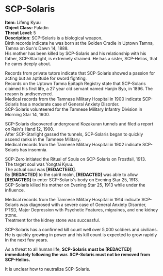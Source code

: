 # **SCP-Solaris**
**Item:** Lifeng Kyuu\
**Object Class:** Paladin\
**Threat Level:** 5\
**Description:** SCP-Solaris is a biological weapon.\
Birth records indicate he was born at the Golden Cradle in Uptown Tamna, Tamna on Sun's Dawn 14, 1888.\
His mother has been killed by SCP-Solaris and his relationship with his father, SCP-Starlight, is extremely strained. He has a sister, SCP-Helios, that he cares deeply about.

Records from private tutors indicate that SCP-Solaris showed a passion for acting but an aptitude for sword fighting.\
Records on the Uptown Tamna Epitaph Registry state that SCP-Solaris claimed his first life, a 27 year old servant named Hanjin Byo, in 1896. The reason is undiscovered.\
Medical records from the Tamnese Military Hospital in 1900 indicate SCP-Solaris has a moderate case of General Anxiety Disorder. \
SCP-Solaris volunteered for the Tamnese Military Infantry Division in Morning Star 14, 1900.

SCP-Solaris discovered underground Kozakuran tunnels and filed a report on Rain's Hand 12, 1900.\
After SCP-Starlight gassed the tunnels, SCP-Solaris began to quickly ascend ranks in the Tamnese Military.\
Medical records from the Tamnese Military Hospital in 1902 indicate SCP-Solaris has insomnia.

SCP-Zero initiated the Ritual of Souls on SCP-Solaris on Frostfall, 1913.\
The target soul was Yongtai Kyuu.\
The actual soul was **[REDACTEED]**.\
By **[REDACTED]** to the spirit realm, **[REDACTED]** was able to allow **[REDACTED]** to enter SCP-Solaris's body on Evening Star 25, 1913.\
SCP-Solaris killed his mother on Evening Star 25, 1913 while under the influence.

Medical records from the Tamnese Military Hospital in 1914 indicate SCP-Solaris was diagnosed with a severe case of General Anxiety Disorder, PTSD, Major Depression with Psychotic Features, migraines, and one kidney stone.\
Treatment for the kidney stone was successful.

SCP-Solaris has a confirmed kill count well over 5,000 soldiers and civilians. \
He is quickly growing in power and his kill count is expected to grow rapidly in the next few years.

As a threat to all human life, **SCP-Solaris must be [REDACTED] immediately following the war.** **SCP-Solaris must not be removed from SCP-Helios.**

It is unclear how to neutralize SCP-Solaris.

